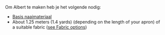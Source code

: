 
Om Albert te maken heb je het volgende nodig:

- [Basis naaimateriaal](/docs/sewing/basic-sewing-supplies)
- About 1.25 meters (1.4 yards) (depending on the length of your apron) of a suitable fabric ([see Fabric options](/docs/patterns/albert/fabric))

